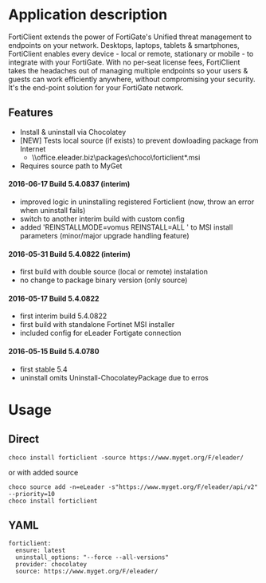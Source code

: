 Application description
=======================
FortiClient extends the power of FortiGate's Unified threat management to endpoints on your network. Desktops, laptops, tablets & smartphones, FortiClient enables every device - local or remote, stationary or mobile - to integrate with your FortiGate. With no per-seat license fees, FortiClient takes the headaches out of managing multiple endpoints so your users & guests can work efficiently anywhere, without compromising your security. It's the end-point solution for your FortiGate network.

Features
--------
* Install & uninstall via Chocolatey
* [NEW] Tests local source (if exists) to prevent dowloading package from Internet 
	* \\\\office.eleader.biz\packages\choco\forticlient*.msi 
* Requires source path to MyGet


#### 2016-06-17 Build 5.4.0837 (interim)
* improved logic in uninstalling registered Forticlient (now, throw an error when uninstall fails)
* switch to another interim build with custom config
* added 'REINSTALLMODE=vomus REINSTALL=ALL ' to MSI install parameters (minor/major upgrade handling feature)

#### 2016-05-31 Build 5.4.0822 (interim)
* first build with double source (local or remote) instalation
* no change to package binary version (only source)

#### 2016-05-17 Build 5.4.0822
* first interim build 5.4.0822
* first build with standalone Fortinet MSI installer
* included config for eLeader Fortigate connection

#### 2016-05-15 Build 5.4.0780 
* first stable 5.4
* uninstall omits Uninstall-ChocolateyPackage due to erros

# Usage
## Direct
``` 
choco install forticlient -source https://www.myget.org/F/eleader/ 
```
or with added source
```
choco source add -n=eLeader -s"https://www.myget.org/F/eleader/api/v2" --priority=10
choco install forticlient
```
## YAML
```
forticlient:
  ensure: latest
  uninstall_options: "--force --all-versions"
  provider: chocolatey
  source: https://www.myget.org/F/eleader/
```  
